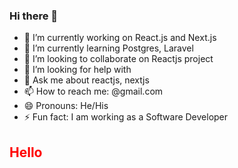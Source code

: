 ### Hi there 👋

- 🔭 I’m currently working on React.js and Next.js
- 🌱 I’m currently learning Postgres, Laravel
- 👯 I’m looking to collaborate on Reactjs project
- 🤔 I’m looking for help with 
- 💬 Ask me about reactjs, nextjs
- 📫 How to reach me: @gmail.com
- 😄 Pronouns: He/His
- ⚡ Fun fact: I am working as a Software Developer

<h2 style="color: red;">Hello</h2>
